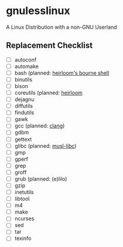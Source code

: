 # gnulesslinux
A Linux Distribution with a non-GNU Userland

## Replacement Checklist
- [ ] autoconf
- [ ] automake
- [ ] bash (planned: [heirloom's bourne shell](http://heirloom.sourceforge.net/sh.html)
- [ ] binutils
- [ ] bison
- [ ] coreutils (planned: [heirloom](http://heirloom.sourceforge.net)
- [ ] dejagnu
- [ ] diffutils
- [ ] findutils
- [ ] gawk
- [ ] gcc (planned: [clang](https://clang.llvm.org))
- [ ] gdbm
- [ ] gettext
- [ ] glibc (planned: [musl-libc](http://www.musl-libc.org))
- [ ] gmp
- [ ] gperf
- [ ] grep
- [ ] groff
- [ ] grub (planned: (e)lilo)
- [ ] gzip
- [ ] inetutils
- [ ] libtool
- [ ] m4
- [ ] make
- [ ] ncurses
- [ ] sed
- [ ] tar
- [ ] texinfo
